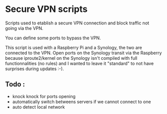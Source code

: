 # Secure VPN scripts
Scripts used to etablish a secure VPN connection and block traffic not going via the VPN.

You can define some ports to bypass the VPN.

This script is used with a Raspberry Pi and a Synology, the two are connected to the VPN. Open ports on the Synology transit via the Raspberry because iproute2/kernel on the Synology isn't compiled with full functionnalities (no rules) and I wanted to leave it "standard" to not have surprises during updates :-).

## Todo :
- knock knock for ports opening
- automatically switch betweens servers if we cannot connect to one
- auto detect local network